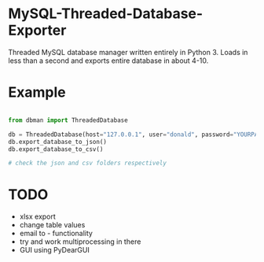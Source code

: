 # MySQL-Threaded-Database-Exporter
Threaded MySQL database manager written entirely in Python 3. Loads in less than a second and exports entire database in about 4-10.


# Example

```Python

from dbman import ThreadedDatabase

db = ThreadedDatabase(host="127.0.0.1", user="donald", password="YOURPASSWORD")
db.export_database_to_json()
db.export_database_to_csv()

# check the json and csv folders respectively

```

# TODO

- xlsx export
- change table values
- email to - functionality
- try and work multiprocessing in there
- GUI using PyDearGUI
